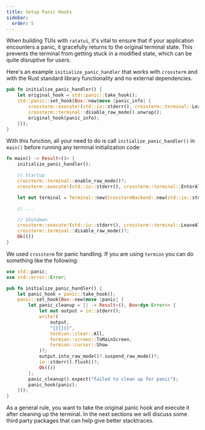 ```yaml
---
title: Setup Panic Hooks
sidebar:
  order: 5
---
```


When building TUIs with `ratatui`, it's vital to ensure that if your application encounters a panic,
it gracefully returns to the original terminal state. This prevents the terminal from getting stuck
in a modified state, which can be quite disruptive for users.

Here's an example `initialize_panic_handler` that works with `crossterm` and with the Rust standard
library functionality and no external dependencies.

```rust
pub fn initialize_panic_handler() {
    let original_hook = std::panic::take_hook();
    std::panic::set_hook(Box::new(move |panic_info| {
        crossterm::execute!(std::io::stderr(), crossterm::terminal::LeaveAlternateScreen).unwrap();
        crossterm::terminal::disable_raw_mode().unwrap();
        original_hook(panic_info);
    }));
}
```

With this function, all your need to do is call `initialize_panic_handler()` in `main()` before
running any terminal initialization code:

```rust
fn main() -> Result<()> {
    initialize_panic_handler();

    // Startup
    crossterm::terminal::enable_raw_mode()?;
    crossterm::execute!(std::io::stderr(), crossterm::terminal::EnterAlternateScreen)?;

    let mut terminal = Terminal::new(CrosstermBackend::new(std::io::stderr()))?;

    // ...

    // Shutdown
    crossterm::execute!(std::io::stderr(), crossterm::terminal::LeaveAlternateScreen)?;
    crossterm::terminal::disable_raw_mode()?;
    Ok(())
}
```

We used `crossterm` for panic handling. If you are using `termion` you can do something like the
following:

```rust
use std::panic;
use std::error::Error;

pub fn initialize_panic_handler() {
    let panic_hook = panic::take_hook();
    panic::set_hook(Box::new(move |panic| {
        let panic_cleanup = || -> Result<(), Box<dyn Error>> {
            let mut output = io::stderr();
            write!(
                output,
                "{}{}{}",
                termion::clear::All,
                termion::screen::ToMainScreen,
                termion::cursor::Show
            )?;
            output.into_raw_mode()?.suspend_raw_mode()?;
            io::stderr().flush()?;
            Ok(())
        };
        panic_cleanup().expect("failed to clean up for panic");
        panic_hook(panic);
    }));
}
```

As a general rule, you want to take the original panic hook and execute it after cleaning up the
terminal. In the next sections we will discuss some third party packages that can help give better
stacktraces.
